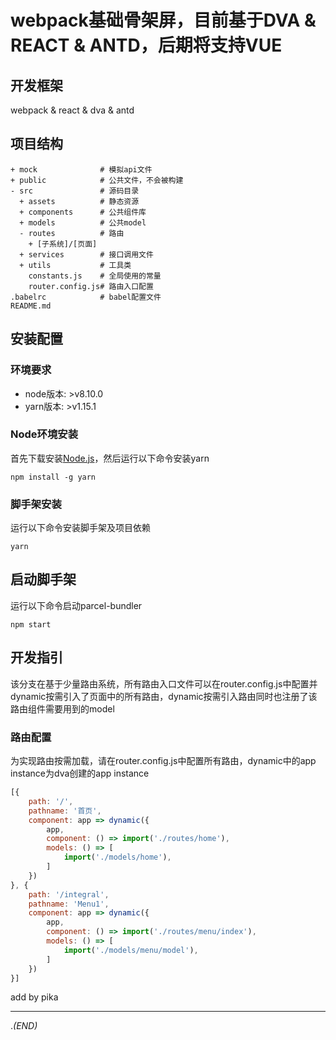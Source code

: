 # webpack基础骨架屏，目前基于DVA & REACT & ANTD，后期将支持VUE

## 开发框架
webpack & react & dva & antd

## 项目结构
```
+ mock              # 模拟api文件
+ public            # 公共文件，不会被构建
- src               # 源码目录
  + assets          # 静态资源
  + components      # 公共组件库
  + models          # 公共model
  - routes          # 路由
    + [子系统]/[页面]
  + services        # 接口调用文件
  + utils           # 工具类
    constants.js    # 全局使用的常量
    router.config.js# 路由入口配置
.babelrc            # babel配置文件
README.md
```

## 安装配置
### 环境要求
- node版本: >v8.10.0
- yarn版本: >v1.15.1

### Node环境安装
首先下载安装[Node.js](https://nodejs.org/en/)，然后运行以下命令安装yarn
```shell
npm install -g yarn
```

### 脚手架安装
运行以下命令安装脚手架及项目依赖
```shell
yarn
```

## 启动脚手架
运行以下命令启动parcel-bundler
```shell
npm start  
```

## 开发指引
该分支在基于少量路由系统，所有路由入口文件可以在router.config.js中配置并
dynamic按需引入了页面中的所有路由，dynamic按需引入路由同时也注册了该路由组件需要用到的model

### 路由配置
为实现路由按需加载，请在router.config.js中配置所有路由，dynamic中的app instance为dva创建的app instance
```javascript
[{
    path: '/',
    pathname: '首页',
    component: app => dynamic({
        app,
        component: () => import('./routes/home'),
        models: () => [
            import('./models/home'),
        ]
    })
}, {
    path: '/integral',
    pathname: 'Menu1',
    component: app => dynamic({
        app,
        component: () => import('./routes/menu/index'),
        models: () => [
            import('./models/menu/model'),
        ]
    })
}]
```

add by pika

*******************************
.*(END)*
